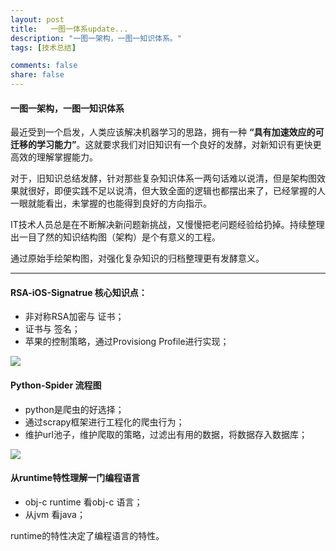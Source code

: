 ```yaml
---
layout: post
title:   一图一体系update...
description: "一图一架构，一图一知识体系。"
tags: [技术总结]

comments: false
share: false
---
```



####  一图一架构，一图一知识体系

最近受到一个启发，人类应该解决机器学习的思路，拥有一种
**“具有加速效应的可迁移的学习能力”**。这就要求我们对旧知识有一个良好的发酵，对新知识有更快更高效的理解掌握能力。

对于，旧知识总结发酵，针对那些复杂知识体系一两句话难以说清，但是架构图效果就很好，即便实践不足以说清，但大致全面的逻辑也都摆出来了，已经掌握的人一眼就能看出，未掌握的也能得到良好的方向指示。

IT技术人员总是在不断解决新问题新挑战，又慢慢把老问题经验给扔掉。持续整理出一目了然的知识结构图（架构）是个有意义的工程。

通过原始手绘架构图，对强化复杂知识的归档整理更有发酵意义。

---------

#### RSA-iOS-Signatrue 核心知识点：

* 非对称RSA加密与 证书；
* 证书与 签名；
* 苹果的控制策略，通过Provisiong Profile进行实现；

![
](https://ws2.sinaimg.cn/large/006tNbRwgy1fpwdhmu9vgj30xc0n70wv.jpg)

####  Python-Spider 流程图

* python是爬虫的好选择；
* 通过scrapy框架进行工程化的爬虫行为；
* 维护url池子，维护爬取的策略，过滤出有用的数据，将数据存入数据库；

![
](https://ws2.sinaimg.cn/large/006tNbRwgy1fpwdhj88dej30xc0kudjn.jpg)


####  从runtime特性理解一门编程语言

* obj-c runtime 看obj-c 语言；
* 从jvm 看java；

runtime的特性决定了编程语言的特性。

